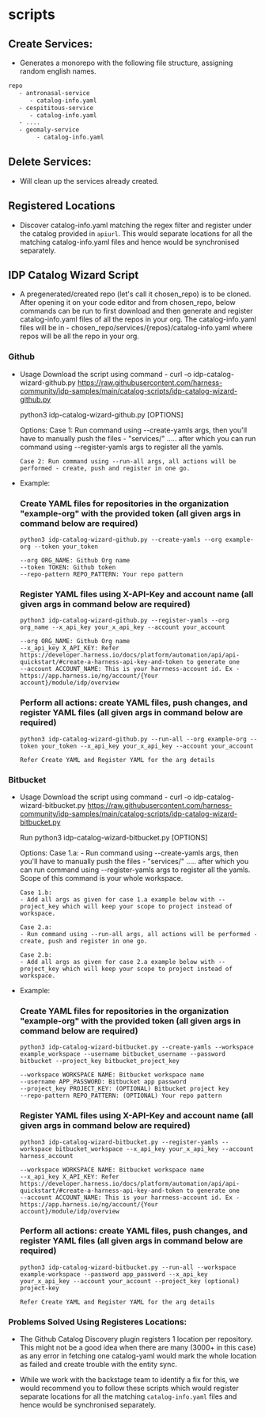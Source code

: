 # scripts

## Create Services:
- Generates a monorepo with the following file structure, assigning random english names.

```sh
repo
   - antronasal-service
      - catalog-info.yaml
   - cespititous-service
      - catalog-info.yaml
   - ....
   - geomaly-service
        - catalog-info.yaml
```
## Delete Services:
- Will clean up the services already created.

## Registered Locations

- Discover catalog-info.yaml matching the regex filter and register under the catalog provided in `apiurl`. This would separate locations for all the matching catalog-info.yaml files and hence would be synchronised separately.

## IDP Catalog Wizard Script
- A pregenerated/created repo (let's call it chosen_repo) is to be cloned. After opening it on your code editor and from chosen_repo, below commands can be run to first download and then generate and register catalog-info.yaml files of all the repos in your org. The catalog-info.yaml files will be in - chosen_repo/services/{repos}/catalog-info.yaml where repos will be all the repo in your org. 

### Github
- Usage
   Download the script using command - 
   curl -o idp-catalog-wizard-github.py https://raw.githubusercontent.com/harness-community/idp-samples/main/catalog-scripts/idp-catalog-wizard-github.py

   python3 idp-catalog-wizard-github.py [OPTIONS]

   Options:
      Case 1: Run command using --create-yamls args, then you'll have to manually push the files - "services/" ..... after which you can run command using --register-yamls args to register all the yamls.

      Case 2: Run command using --run-all args, all actions will be performed - create, push and register in one go.

- Example:
   ### Create YAML files for repositories in the organization "example-org" with the provided token (all given args in command below are required)
      python3 idp-catalog-wizard-github.py --create-yamls --org example-org --token your_token

      --org ORG_NAME: Github Org name
      --token TOKEN: Github token
      --repo-pattern REPO_PATTERN: Your repo pattern

   ### Register YAML files using X-API-Key and account name (all given args in command below are required)
      python3 idp-catalog-wizard-github.py --register-yamls --org org_name --x_api_key your_x_api_key --account your_account

      --org ORG_NAME: Github Org name
      --x_api_key X_API_KEY: Refer https://developer.harness.io/docs/platform/automation/api/api-quickstart/#create-a-harness-api-key-and-token to generate one
      --account ACCOUNT_NAME: This is your harrness-account id. Ex - https://app.harness.io/ng/account/{Your account}/module/idp/overview

   ### Perform all actions: create YAML files, push changes, and register YAML files (all given args in command below are required)
      python3 idp-catalog-wizard-github.py --run-all --org example-org --token your_token --x_api_key your_x_api_key --account your_account
      
      Refer Create YAML and Register YAML for the arg details

### Bitbucket
- Usage
   Download the script using command - 
   curl -o idp-catalog-wizard-bitbucket.py https://raw.githubusercontent.com/harness-community/idp-samples/main/catalog-scripts/idp-catalog-wizard-bitbucket.py

   Run
   python3 idp-catalog-wizard-bitbucket.py [OPTIONS]

   Options:
      Case 1.a: 
      - Run command using --create-yamls args, then you'll have to manually push the files - "services/" ..... after which you can run command using --register-yamls args to register all the yamls. Scope of this command is your whole workspace.

      Case 1.b:
      - Add all args as given for case 1.a example below with --project_key which will keep your scope to project instead of workspace.

      Case 2.a: 
      - Run command using --run-all args, all actions will be performed - create, push and register in one go.

      Case 2.b: 
      - Add all args as given for case 2.a example below with --project_key which will keep your scope to project instead of workspace.

- Example:
   ### Create YAML files for repositories in the organization "example-org" with the provided token (all given args in command below are required)
      python3 idp-catalog-wizard-bitbucket.py --create-yamls --workspace example_workspace --username bitbucket_username --password bitbucket --project_key bitbucket_project_key

      --workspace WORKSPACE NAME: Bitbucket workspace name
      --username APP_PASSWORD: Bitbucket app password
      --project_key PROJECT_KEY: (OPTIONAL) Bitbucket project key
      --repo-pattern REPO_PATTERN: (OPTIONAL) Your repo pattern

   ### Register YAML files using X-API-Key and account name (all given args in command below are required)
      python3 idp-catalog-wizard-bitbucket.py --register-yamls --workspace bitbucket_workspace --x_api_key your_x_api_key --account harness_account

      --workspace WORKSPACE NAME: Bitbucket workspace name
      --x_api_key X_API_KEY: Refer https://developer.harness.io/docs/platform/automation/api/api-quickstart/#create-a-harness-api-key-and-token to generate one
      --account ACCOUNT_NAME: This is your harrness-account id. Ex - https://app.harness.io/ng/account/{Your account}/module/idp/overview

   ### Perform all actions: create YAML files, push changes, and register YAML files (all given args in command below are required)
      python3 idp-catalog-wizard-bitbucket.py --run-all --workspace example-workspace --password app_password --x_api_key your_x_api_key --account your_account --project_key (optional) project-key
      
      Refer Create YAML and Register YAML for the arg details 

### Problems Solved Using Registeres Locations:

- The Github Catalog Discovery plugin registers 1 location per repository. This might not be a good idea when there are many (3000+ in this case) as any error in fetching one catalog-yaml would mark the whole location as failed and create trouble with the entity sync.

- While we work with the backstage team to identify a fix for this, we would recommend you to follow these scripts which would register separate locations for all the matching `catalog-info.yaml` files and hence would be synchronised separately.
